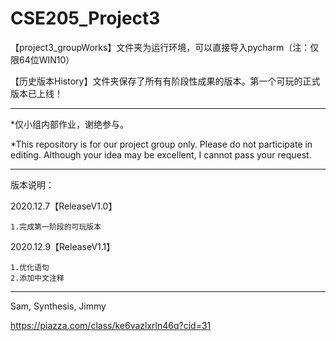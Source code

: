 # CSE205_Project3

【project3_groupWorks】文件夹为运行环境，可以直接导入pycharm（注：仅限64位WIN10）

【历史版本History】文件夹保存了所有有阶段性成果的版本。第一个可玩的正式版本已上线！

------------------------------------------------------------------------------------------------------------------------------------------------------------------------------

*仅小组内部作业，谢绝参与。

*This repository is for our project group only. Please do not participate in editing. Although your idea may be excellent, I cannot pass your request.

------------------------------------------------------------------------------------------------------------------------------------------------------------------------------

版本说明：

2020.12.7【ReleaseV1.0】

    1.完成第一阶段的可玩版本

2020.12.9【ReleaseV1.1】

    1.优化语句
    2.添加中文注释

------------------------------------------------------------------------------------------------------------------------------------------------------------------------------

Sam, Synthesis, Jimmy

https://piazza.com/class/ke6vazlxrln46q?cid=31
